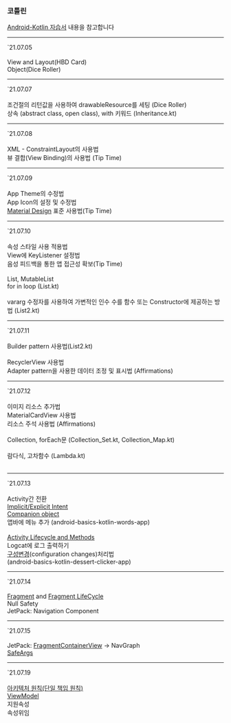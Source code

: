 <h3>코틀린</h3>
<p>
    <a href="https://developer.android.com/kotlin?hl=ko">Android-Kotlin 자습서</a> 내용을 참고합니다
</p>
<p>
    <hr>
    `21.07.05 <br><br>
    View and Layout(HBD Card)<br>
    Object(Dice Roller)<br>
    <hr>
    `21.07.07 <br><br>
    조건절의 리턴값을 사용하여 drawableResource를 세팅 (Dice Roller)<br>
    상속 (abstract class, open class), with 키워드 (Inheritance.kt)<br>
    <hr>
    `21.07.08 <br><br>
    XML - ConstraintLayout의 사용법<br>
    뷰 결합(View Binding)의 사용법 (Tip Time)<br>
    <hr>
    `21.07.09 <br><br>
    App Theme의 수정법 <br>
    App Icon의 설정 및 수정법<br>
    <a href ="https://material.io/">Material Design</a> 표준 사용법(Tip Time)<br>
    <hr>
    `21.07.10 <br><br>
    속성 스타일 사용 적용법<br>
    View에 KeyListener 설정법<br>
    음성 피드백을 통한 앱 접근성 확보(Tip Time)<br><br>
    List, MutableList <br>
    for in loop (List.kt)<br><br>
    vararg 수정자를 사용하여 가변적인 인수 수를 함수 또는 Constructor에 제공하는 방법 (List2.kt)<br>
    <hr>
    `21.07.11 <br><br>
    Builder pattern 사용법(List2.kt)<br><br>
    RecyclerView 사용법<br>
    Adapter pattern을 사용한 데이터 조정 및 표시법 (Affirmations)<br>
    <hr>
    `21.07.12 <br><br>
    이미지 리소스 추가법<br>
    MaterialCardView 사용법<br>
    리소스 주석 사용법 (Affirmations)<br><br>
    Collection, forEach문 (Collection_Set.kt, Collection_Map.kt)<br><br>
    람다식, 고차함수 (Lambda.kt)<br><br>
    <hr>
    `21.07.13 <br><br>
    Activity간 전환 <br>
    <a href = "https://developer.android.com/guide/components/intents-filters?hl=ko">Implicit/Explicit Intent </a><br>
    <a href = "https://kotlinlang.org/docs/object-declarations.html#companion-objects">Companion object </a><br>
    앱바에 메뉴 추가 (android-basics-kotlin-words-app)<br><br>
    <a href = "https://developer.android.com/guide/components/activities/activity-lifecycle?hl=ko"> Activity Lifecycle and Methods</a><br>
    Logcat에 로그 출력하기<br>
    <a href = "https://developer.android.com/guide/topics/resources/runtime-changes?hl=ko">구성변경</a>(configuration changes)처리법<br>
    (android-basics-kotlin-dessert-clicker-app)<br>
    <hr>
     `21.07.14 <br><br>
     <a href = "https://developer.android.com/guide/fragments">Fragment</a> and <a href = "https://developer.android.com/guide/fragments/lifecycle"> Fragment LifeCycle</a><br>
     Null Safety<br>
     JetPack: Navigation Component<br>
    <hr>
     `21.07.15<br><br>
     JetPack: <a href = "https://developer.android.com/reference/androidx/fragment/app/FragmentContainerView">FragmentContainerView</a> -> NavGraph<br>
     <a href ="https://developer.android.com/guide/navigation/navigation-pass-data">SafeArgs</a> <br>
     <hr>
     `21.07.19<br><br>
     <a href = "https://developer.android.com/jetpack/guide?hl=ko#common-principles"> 아키텍처 원칙(단일 책임 원칙)</a><br>
     <a href = "https://developer.android.com/topic/libraries/architecture/viewmodel?hl=ko">ViewModel </a><br>
     지원속성<br>
     속성위임<br>
</p>
